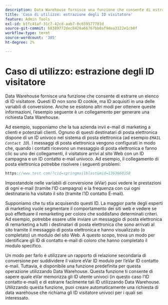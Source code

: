 ```yaml
---
description: Data Warehouse fornisce una funzione che consente di estrarre un elenco di ID visitatore. Questi ID non sono ID cookie, ma ID acquisiti in una delle variabili di conversione. Anche se esistono altri modi per ottenere queste informazioni, l’esempio seguente è un collegamento per generare una richiesta Data Warehouse.
title: 'Caso di utilizzo: estrazione degli ID visitatore'
feature: Admin Tools
exl-id: b1fc41af-31c7-42cd-aab7-0c659577781d
source-git-commit: 68389772dec0420a66767bb0af9dea3122e1cb0f
workflow-type: tm+mt
source-wordcount: '385'
ht-degree: 2%

---
```


# Caso di utilizzo: estrazione degli ID visitatore

Data Warehouse fornisce una funzione che consente di estrarre un elenco di ID visitatore. Questi ID non sono ID cookie, ma ID acquisiti in una delle variabili di conversione. Anche se esistono altri modi per ottenere queste informazioni, l’esempio seguente è un collegamento per generare una richiesta Data Warehouse.

Ad esempio, supponiamo che la tua azienda invii e-mail di marketing a clienti e potenziali clienti. Ognuno di questi destinatari di posta elettronica dispone di un ID univoco nel sistema di posta elettronica (ad esempio *`EMAIL Contact ID`*). I messaggi di posta elettronica vengono configurati in modo che, quando i contatti ricevono un messaggio di posta elettronica e fanno clic su uno dei collegamenti, il visitatore arrivi al sito Web con un ID campagna e un ID contatto e-mail univoco. Ad esempio, il collegamento di posta elettronica potrebbe risolvere i seguenti problemi:

```js
https://www.test.com/?cid=springmailblast&mid=1363660158
```

Impostandole nelle variabili di conversione (eVar) puoi vedere le prestazioni di ogni e-mail (tramite l’ID campagna) e la frequenza con cui ogni destinatario ha visitato il sito (tramite l’ID contatto E-mail).

Supponiamo che tu stia acquisendo questi ID. La maggior parte degli esperti di marketing vuole segmentare il comportamento dei siti web e vedere se può effettuare il remarketing per coloro che soddisfano determinati criteri. Ad esempio, potrebbe essere utile inviare un messaggio di posta elettronica di remarketing a tutti i destinatari di posta elettronica che sono arrivati al sito tramite il messaggio di posta elettronica e hanno visualizzato (o completato) un modulo del sito Web. A questo scopo, trova un modo per identificare gli ID di contatto e-mail di coloro che hanno completato il modulo specifico.

Un modo per farlo è utilizzare un rapporto di relazione secondaria di conversione per suddividere il valore eVar ID modulo per l’eVar ID contatto e-mail. Tuttavia, è disponibile una funzione predefinita per questa operazione utilizzando Data Warehouse. Questa funzione ti consente di sapere quale eVar memorizza gli ID utente univoci (in questo caso l’ID contatto e-mail) e di estrarre facilmente tali ID utilizzando Data Warehouse. Utilizzando questa funzione, puoi creare automaticamente una richiesta di data warehouse che richiama gli ID visitatore univoci per i quali sei interessato.
